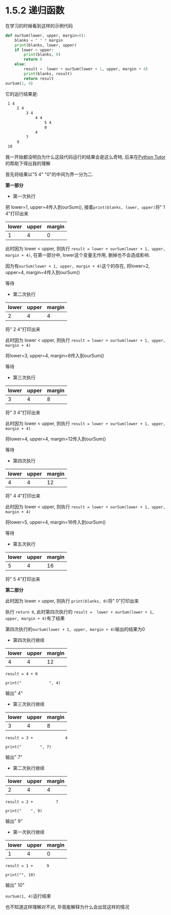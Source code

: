 # 1.5.2 递归函数

在学习的时候看到这样的示例代码

```python
def ourSum(lower, upper, margin=0):
    blanks = " " * margin
    print(blanks, lower, upper)
    if lower > upper:
        print(blanks, 0)
        return 0
    else:
        result =  lower + ourSum(lower + 1, upper, margin + 4)
        print(blanks, result)
        return result
ourSum(1, 4)
```

它的运行结果是: 

```bash
 1 4
     2 4
         3 4
             4 4
                 5 4
                 0
             4
         7
     9
 10
```

我一开始都没明白为什么这段代码运行的结果会是这么奇特, 后来在[Python Tutor](https://pythontutor.com)的帮助下得出我的理解

首先将结果以"5 4" "0"的中间为界一分为二. 

**第一部分**

- 第一次执行

把 lower=1, upper=4传入到ourSum(), 接着`print(blanks, lower, upper)`将" 1 4"打印出来

| lower | upper | margin |
| ----- | ----- | ------ |
| 1     | 4     | 0      |

此时因为 lower < upper, 则执行 `result = lower + ourSum(lower + 1, upper, margin + 4)`, 在第一部分中, lower这个变量无作用, 删掉也不会造成影响. 

因为有`ourSum(lower + 1, upper, margin + 4)`这个的存在, 将lower=2, upper=4, margin=4传入到ourSum()

等待

- 第二次执行

| lower | upper | margin |
| ----- | ----- | ------ |
| 2     | 4     | 4      |

将"     2 4"打印出来

此时因为 lower < upper, 则执行 `result = lower + ourSum(lower + 1, upper, margin + 4)`

将lower=3, upper=4, margin=8传入到ourSum()

等待

- 第三次执行

| lower | upper | margin |
| ----- | ----- | ------ |
| 3     | 4     | 8      |

将"         3 4"打印出来

此时因为 lower < upper, 则执行 `result = lower + ourSum(lower + 1, upper, margin + 4)`

将lower=4, upper=4, margin=12传入到ourSum()

等待

- 第四次执行

| lower | upper | margin |
| ----- | ----- | ------ |
| 4     | 4     | 12     |

将"             4 4"打印出来

此时因为 lower < upper, 则执行 `result = lower + ourSum(lower + 1, upper, margin + 4)`

将lower=5, upper=4, margin=16传入到ourSum()

等待

- 第五次执行

| lower | upper | margin |
| ----- | ----- | ------ |
| 5     | 4     | 16     |

将"                 5 4"打印出来

**第二部分**

此时因为 lower > upper, 则执行 `print(blanks, 0)`将"                 0"打印出来

执行 `return 0`, 此时第四次执行的 `result =  lower + ourSum(lower + 1, upper, margin + 4)`有了结果

第四次执行的`ourSum(lower + 1, upper, margin + 4)`输出的结果为0

- 第四次执行继续


| lower | upper | margin |
| ----- | ----- | ------ |
| 4     | 4     | 12     |

`result = 4 + 0`

`print("            ", 4)`

输出"             4"
- 第三次执行继续


| lower | upper | margin |
| ----- | ----- | ------ |
| 3     | 4     | 8      |

`result = 3 +              4`

`print("        ", 7)`

输出"         7"
- 第二次执行继续


| lower | upper | margin |
| ----- | ----- | ------ |
| 2     | 4     | 4      |

`result = 2 +          7`

`print("    ", 9)`

输出"     9"
- 第一次执行继续


| lower | upper | margin |
| ----- | ----- | ------ |
| 1     | 4     | 0      |

`result = 1 +      9`

`print("", 10)`

输出" 10"

`ourSum(1, 4)`运行结束

也不知道这样理解对不对, 毕竟能解释为什么会出现这样的情况
